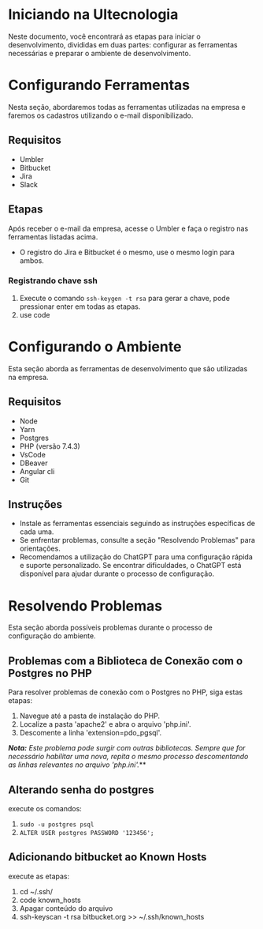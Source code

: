 # Iniciando na UItecnologia
  Neste documento, você encontrará as etapas para iniciar o desenvolvimento, divididas em duas partes: 
configurar as ferramentas necessárias e preparar o ambiente de desenvolvimento.

# Configurando Ferramentas
Nesta seção, abordaremos todas as ferramentas utilizadas na empresa e faremos os cadastros utilizando o e-mail disponibilizado.

## Requisitos
* Umbler
* Bitbucket
* Jira
* Slack

## Etapas
Após receber o e-mail da empresa, acesse o Umbler e faça o registro nas ferramentas listadas acima.

* O registro do Jira e Bitbucket é o mesmo, use o mesmo login para ambos.

### Registrando chave ssh
1. Execute o comando `ssh-keygen -t rsa` para gerar a chave, pode pressionar enter em todas as etapas.
2. use code


# Configurando o Ambiente
Esta seção aborda as ferramentas de desenvolvimento que são utilizadas na empresa.

## Requisitos
* Node
* Yarn
* Postgres
* PHP (versão 7.4.3)
* VsCode
* DBeaver
* Angular cli
* Git

## Instruções
* Instale as ferramentas essenciais seguindo as instruções específicas de cada uma.
* Se enfrentar problemas, consulte a seção "Resolvendo Problemas" para orientações.
* Recomendamos a utilização do ChatGPT para uma configuração rápida e suporte personalizado. Se encontrar dificuldades, o ChatGPT está disponível para ajudar durante o processo de configuração.

# Resolvendo Problemas
Esta seção aborda possíveis problemas durante o processo de configuração do ambiente.

## Problemas com a Biblioteca de Conexão com o Postgres no PHP

Para resolver problemas de conexão com o Postgres no PHP, siga estas etapas:

1. Navegue até a pasta de instalação do PHP.
2. Localize a pasta 'apache2' e abra o arquivo 'php.ini'.
3. Descomente a linha 'extension=pdo_pgsql'.

***Nota:** Este problema pode surgir com outras bibliotecas. Sempre que for necessário habilitar uma nova, repita o mesmo processo descomentando as linhas relevantes no arquivo 'php.ini'.***

## Alterando senha do postgres
execute os comandos:
1. `sudo -u postgres psql`
2. `ALTER USER postgres PASSWORD '123456';`

## Adicionando bitbucket ao Known Hosts
execute as etapas:
1. cd ~/.ssh/
2. code known_hosts
3. Apagar conteúdo do arquivo
4. ssh-keyscan -t rsa bitbucket.org >> ~/.ssh/known_hosts












